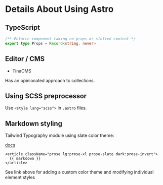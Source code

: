 # Details About Using Astro

## TypeScript

```typescript
/** Enforce component taking no props or slotted content */
export type Props = Record<string, never>
```

## Editor / CMS

- TinaCMS

Has an opinionated approach to collections.

## Using SCSS preprocessor

Use `<style lang="scss">` in `.astro` files.

## Markdown styling

Tailwind Typography module using slate color theme:

[docs](https://tailwindcss.com/docs/typography-plugin)

```astro
<article className="prose lg:prose-xl prose-slate dark:prose-invert">
  {{ markdown }}
</article>
```

See link above for adding a custom color theme and modifying individual element styles
